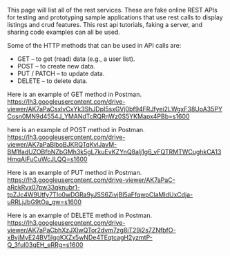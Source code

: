 This page will list all of the rest services. These are fake online REST APIs for testing and prototyping sample applications that use rest calls to display listings and crud features. This rest api tutorials, faking a server, and sharing code examples can all be used.

Some of the HTTP methods that can be used in API calls are:
  * GET – to get (read) data (e.g., a user list).
  * POST – to create new data.
  * PUT / PATCH – to update data.
  * DELETE – to delete data.

Here is an example of GET method in Postman. 
https://lh3.googleusercontent.com/drive-viewer/AK7aPaCsxlvCxYk3ShJDpI5sxGVj0bf94FRJfyei2LWgxF38UoA35PYCosn0MN9d4554J_YMANdTcRQRnWz0S5YKMapx4PBb=s1600

here is an example of POST method in Postman. 
https://lh3.googleusercontent.com/drive-viewer/AK7aPaBlboBJKRQTqKvlJavM-BM1fadUZOBfbNZbGMh3k5gL7kuEvKZYnQ8alj1g6_vFQTRMTWCughkCA13HmqAiFuCuWcJLQQ=s1600

Here is an example of PUT method in Postman. 
https://lh3.googleusercontent.com/drive-viewer/AK7aPaC-aRckRvx07pw33qknubr1-tpZJc4W9Utfy7TIo0wDGRa9yJSS6ZivjBI5aFfqwpCIaMIdUxCdja-uRRLjJbG9tOa_gw=s1600


Here is an example of DELETE method in Postman. 
https://lh3.googleusercontent.com/drive-viewer/AK7aPaCbhXzJXIwQTor2dvm7zg8iT29i2s7ZNfbfO-xBvjMyE24BV5lggKXZx5wNDe4TEqtcagH2yzmtP-Q_3ful03qEH_eRRg=s1600

